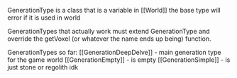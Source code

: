 
GenerationType is a class that is a variable in [[World]]
the base type will error if it is used in world

GenerationTypes that actually work must extend GenerationType and override the getVoxel (or whatever the name ends up being) function.

GenerationTypes so far:
[[GenerationDeepDelve]] - main generation type for the game world
[[GenerationEmpty]] - is empty
[[GenerationSimple]] - is just stone or regolith idk

